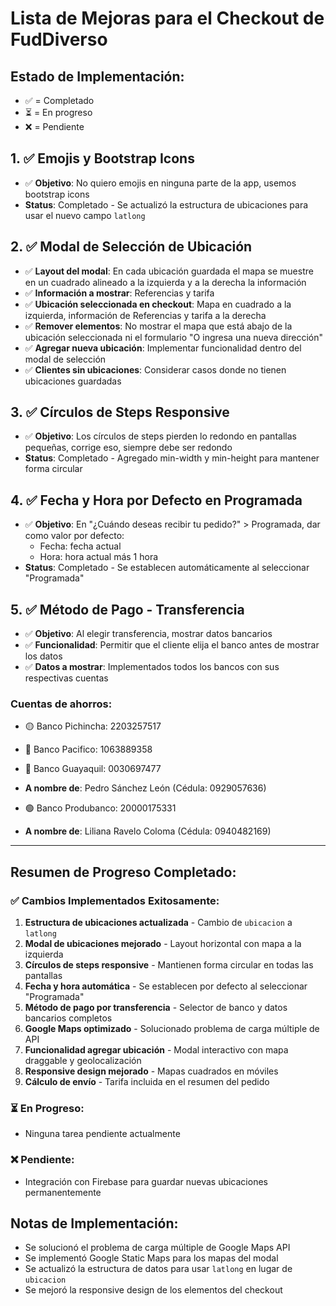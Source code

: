 # Lista de Mejoras para el Checkout de FudDiverso

## Estado de Implementación:
- ✅ = Completado
- ⏳ = En progreso
- ❌ = Pendiente

## 1. ✅ Emojis y Bootstrap Icons
- ✅ **Objetivo**: No quiero emojis en ninguna parte de la app, usemos bootstrap icons
- **Status**: Completado - Se actualizó la estructura de ubicaciones para usar el nuevo campo `latlong`

## 2. ✅ Modal de Selección de Ubicación
- ✅ **Layout del modal**: En cada ubicación guardada el mapa se muestre en un cuadrado alineado a la izquierda y a la derecha la información
- ✅ **Información a mostrar**: Referencias y tarifa
- ✅ **Ubicación seleccionada en checkout**: Mapa en cuadrado a la izquierda, información de Referencias y tarifa a la derecha
- ✅ **Remover elementos**: No mostrar el mapa que está abajo de la ubicación seleccionada ni el formulario "O ingresa una nueva dirección"
- ✅ **Agregar nueva ubicación**: Implementar funcionalidad dentro del modal de selección
- ✅ **Clientes sin ubicaciones**: Considerar casos donde no tienen ubicaciones guardadas

## 3. ✅ Círculos de Steps Responsive
- ✅ **Objetivo**: Los círculos de steps pierden lo redondo en pantallas pequeñas, corrige eso, siempre debe ser redondo
- **Status**: Completado - Agregado min-width y min-height para mantener forma circular

## 4. ✅ Fecha y Hora por Defecto en Programada
- ✅ **Objetivo**: En "¿Cuándo deseas recibir tu pedido?" > Programada, dar como valor por defecto:
  - Fecha: fecha actual
  - Hora: hora actual más 1 hora
- **Status**: Completado - Se establecen automáticamente al seleccionar "Programada"

## 5. ✅ Método de Pago - Transferencia
- ✅ **Objetivo**: Al elegir transferencia, mostrar datos bancarios
- ✅ **Funcionalidad**: Permitir que el cliente elija el banco antes de mostrar los datos
- ✅ **Datos a mostrar**: Implementados todos los bancos con sus respectivas cuentas

### Cuentas de ahorros:
- 🟡 Banco Pichincha: 2203257517
- 🔵 Banco Pacifico: 1063889358  
- 🩷 Banco Guayaquil: 0030697477
- **A nombre de**: Pedro Sánchez León (Cédula: 0929057636)

- 🟢 Banco Produbanco: 20000175331
- **A nombre de**: Liliana Ravelo Coloma (Cédula: 0940482169)

---

## Resumen de Progreso Completado:

### ✅ Cambios Implementados Exitosamente:
1. **Estructura de ubicaciones actualizada** - Cambio de `ubicacion` a `latlong`
2. **Modal de ubicaciones mejorado** - Layout horizontal con mapa a la izquierda
3. **Círculos de steps responsive** - Mantienen forma circular en todas las pantallas
4. **Fecha y hora automática** - Se establecen por defecto al seleccionar "Programada"
5. **Método de pago por transferencia** - Selector de banco y datos bancarios completos
6. **Google Maps optimizado** - Solucionado problema de carga múltiple de API
7. **Funcionalidad agregar ubicación** - Modal interactivo con mapa draggable y geolocalización
8. **Responsive design mejorado** - Mapas cuadrados en móviles
9. **Cálculo de envío** - Tarifa incluida en el resumen del pedido

### ⏳ En Progreso:
- Ninguna tarea pendiente actualmente

### ❌ Pendiente:
- Integración con Firebase para guardar nuevas ubicaciones permanentemente

## Notas de Implementación:
- Se solucionó el problema de carga múltiple de Google Maps API
- Se implementó Google Static Maps para los mapas del modal
- Se actualizó la estructura de datos para usar `latlong` en lugar de `ubicacion`
- Se mejoró la responsive design de los elementos del checkout